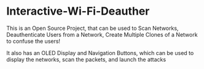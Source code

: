 # Interactive-Wi-Fi-Deauther

This is an Open Source Project, that can be used to
Scan Networks, 
Deauthenticate Users from a Network, 
Create Multiple Clones of a Network to confuse the users!

It also has an OLED Display and Navigation Buttons, which can be used to display the networks, scan the packets, and launch the attacks
